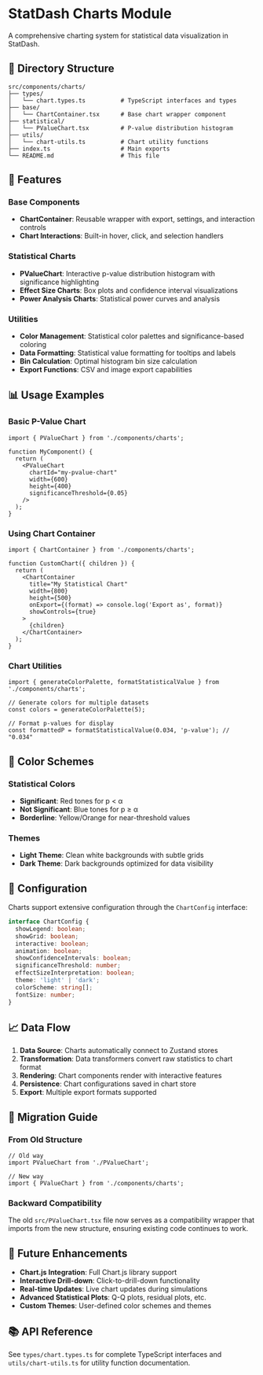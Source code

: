 # StatDash Charts Module

A comprehensive charting system for statistical data visualization in StatDash.

## 📁 Directory Structure

```
src/components/charts/
├── types/
│   └── chart.types.ts          # TypeScript interfaces and types
├── base/
│   └── ChartContainer.tsx      # Base chart wrapper component
├── statistical/
│   └── PValueChart.tsx         # P-value distribution histogram
├── utils/
│   └── chart-utils.ts          # Chart utility functions
├── index.ts                    # Main exports
└── README.md                   # This file
```

## 🚀 Features

### Base Components
- **ChartContainer**: Reusable wrapper with export, settings, and interaction controls
- **Chart Interactions**: Built-in hover, click, and selection handlers

### Statistical Charts
- **PValueChart**: Interactive p-value distribution histogram with significance highlighting
- **Effect Size Charts**: Box plots and confidence interval visualizations
- **Power Analysis Charts**: Statistical power curves and analysis

### Utilities
- **Color Management**: Statistical color palettes and significance-based coloring
- **Data Formatting**: Statistical value formatting for tooltips and labels
- **Bin Calculation**: Optimal histogram bin size calculation
- **Export Functions**: CSV and image export capabilities

## 📊 Usage Examples

### Basic P-Value Chart
```tsx
import { PValueChart } from './components/charts';

function MyComponent() {
  return (
    <PValueChart
      chartId="my-pvalue-chart"
      width={600}
      height={400}
      significanceThreshold={0.05}
    />
  );
}
```

### Using Chart Container
```tsx
import { ChartContainer } from './components/charts';

function CustomChart({ children }) {
  return (
    <ChartContainer
      title="My Statistical Chart"
      width={800}
      height={500}
      onExport={(format) => console.log('Export as', format)}
      showControls={true}
    >
      {children}
    </ChartContainer>
  );
}
```

### Chart Utilities
```tsx
import { generateColorPalette, formatStatisticalValue } from './components/charts';

// Generate colors for multiple datasets
const colors = generateColorPalette(5);

// Format p-values for display
const formattedP = formatStatisticalValue(0.034, 'p-value'); // "0.034"
```

## 🎨 Color Schemes

### Statistical Colors
- **Significant**: Red tones for p < α
- **Not Significant**: Blue tones for p ≥ α
- **Borderline**: Yellow/Orange for near-threshold values

### Themes
- **Light Theme**: Clean white backgrounds with subtle grids
- **Dark Theme**: Dark backgrounds optimized for data visibility

## 🔧 Configuration

Charts support extensive configuration through the `ChartConfig` interface:

```typescript
interface ChartConfig {
  showLegend: boolean;
  showGrid: boolean;
  interactive: boolean;
  animation: boolean;
  showConfidenceIntervals: boolean;
  significanceThreshold: number;
  effectSizeInterpretation: boolean;
  theme: 'light' | 'dark';
  colorScheme: string[];
  fontSize: number;
}
```

## 📈 Data Flow

1. **Data Source**: Charts automatically connect to Zustand stores
2. **Transformation**: Data transformers convert raw statistics to chart format
3. **Rendering**: Chart components render with interactive features
4. **Persistence**: Chart configurations saved in chart store
5. **Export**: Multiple export formats supported

## 🔄 Migration Guide

### From Old Structure
```tsx
// Old way
import PValueChart from './PValueChart';

// New way
import { PValueChart } from './components/charts';
```

### Backward Compatibility
The old `src/PValueChart.tsx` file now serves as a compatibility wrapper that imports from the new structure, ensuring existing code continues to work.

## 🚀 Future Enhancements

- **Chart.js Integration**: Full Chart.js library support
- **Interactive Drill-down**: Click-to-drill-down functionality
- **Real-time Updates**: Live chart updates during simulations
- **Advanced Statistical Plots**: Q-Q plots, residual plots, etc.
- **Custom Themes**: User-defined color schemes and themes

## 📚 API Reference

See `types/chart.types.ts` for complete TypeScript interfaces and `utils/chart-utils.ts` for utility function documentation.